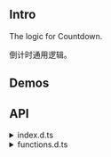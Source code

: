 ## Intro

The logic for Countdown.

倒计时通用逻辑。

## Demos

<demo src="./demo/demo1.vue"  />

<demo src="./demo/demo2.vue" title="Custom Format 自定义格式" />

<demo src="./demo/demo3.vue" title="Manual and Custom 手动控制 + 自定义样式" />

## API

<details>
  <summary>index.d.ts</summary>

<<< es/use-count-down/index.d.ts

</details>

<details>
  <summary>functions.d.ts</summary>

<<< es/use-count-down/functions.d.ts

</details>
